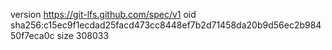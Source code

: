 version https://git-lfs.github.com/spec/v1
oid sha256:c15ec9f1ecdad25facd473cc8448ef7b2d71458da20b9d56ec2b98450f7eca0c
size 308033
